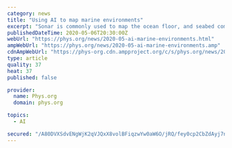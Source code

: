 ```yaml
---
category: news
title: "Using AI to map marine environments"
excerpt: "Sonar is commonly used to map the ocean floor, and seabed composition (e.g. mud, clay or rock) affects the way the sound is reflected back. Salinity, depth and water temperature also affect how sound waves are propagated through water."
publishedDateTime: 2020-05-06T20:30:00Z
webUrl: "https://phys.org/news/2020-05-ai-marine-environments.html"
ampWebUrl: "https://phys.org/news/2020-05-ai-marine-environments.amp"
cdnAmpWebUrl: "https://phys-org.cdn.ampproject.org/c/s/phys.org/news/2020-05-ai-marine-environments.amp"
type: article
quality: 37
heat: 37
published: false

provider:
  name: Phys.org
  domain: phys.org

topics:
  - AI

secured: "/A80DVXSdvENgWjK2qVJQxX8volBFiqzwYw0aW6O/jRQ/fey0cp2CbZdAyj7n+LUkk8QFbTcJRmp5v728R8d1D9P+wd5SOSaHHb9wNzpTH+Ei9ZzBipbj+5FA/Pw+4lF9r4P5CXoBckG1VSYHuLr5UGeplup30PBZo1VZCpo30kEpQiz6kqpwqwxHJWJv0u/x5zrc6WGzJNh+bVho+lRO9Esq7xqzvXUfqBv3QknneJNgvuykLoT0QQA6vzoy/SZyFqT8SC9X4Wx9+V5S+6TEnUnczb3YDxwftbFqCjv0md0dBL4Vj6Zxq/q+Nd6Nbb2S4ECxAy+dM3/FDJOmD05ZvquWiyGsRsVN2Sy6jPypo+BH5Zqkum7wnvh9wMb5f4QXBxOIPdwXL6Ry4RHcqDPLCAbAzR4jgRDuBY2GF2D9XA5uFbKF0bsrEtvAxtviWx0ZVAP2u/NqvwBY0CrgxWS+jH5gqc260dbGlb99GDrhZI=;CVnbmW2QiFEiQ31kcfbpDQ=="
---
```


